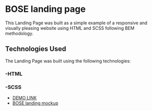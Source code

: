 # BOSE landing page
This Landing Page was built as a simple example of a responsive and visually pleasing website using HTML and SCSS following BEM methodology.

## Technologies Used
The Landing Page was built using the following technologies:
### -HTML
### -SCSS

- [DEMO LINK](https://BiletskyiVolodymyr.github.io/BOSE_landing/)
- [BOSE landing mockup](https://www.figma.com/file/OMjQNb3hg1LKMV4OwyQ3Ao/BOSE?node-id=0%3A1)